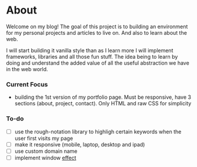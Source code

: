 # About
Welcome on my blog! The goal of this project is to building an environment for my personal projects and articles to live on. And also to learn about the web.

I will start building it vanilla style than as I learn more I will implement frameworks, libraries and all those fun stuff. The idea being to learn by doing and understand the added value of all the useful abstraction we have in the web world.

### Current Focus 
- building the 1st version of my portfolio page. Must be responsive, have 3 sections (about, project, contact). Only HTML and raw CSS for simplicity

### To-do
- [ ] use the rough-notation library to highligh certain keywords when the user first visits my page
- [ ] make it responsive (mobile, laptop, desktop and ipad)
- [ ] use custom domain name
- [ ] implement window [effect](https://codepen.io/gayane-gasparyan/pen/jOmaBQK)

[^1]: [Notation in Javascript | Awesome animated scribble library](https://youtu.be/zc7K0rleBkA)